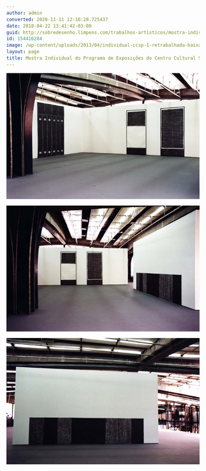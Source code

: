 ```yaml
---
author: admin
converted: 2020-11-11 12:10:28.725437
date: 2018-04-22 13:41:42-03:00
guid: http://sobredesenho.limpens.com/trabalhos-artisticos/mostra-individual-do-programa-de-exposicoes-do-centro-cultural-sao-paulo/
id: 154416284
image: /wp-content/uploads/2013/04/individual-ccsp-1-retrabalhada-baixa.jpg
layout: page
title: Mostra Individual do Programa de Exposições do Centro Cultural São Paulo
---
```


![](individual-ccsp-1-retrabalhada-baixa.jpg "Frotagem retrabalhada de persianas. Grafite sobre papel, 300 x 118 cm. Centro Cultural São Paulo, 2002.")

![](individual-ccsp-2-retrabalhada-baixa.jpg "Frotagem retrabalhada de persianas e armário de madeira. Grafite sobre papel, 300 x 118 cm. Centro Cultural São Paulo, 2002.")

![](individual-ccsp-3-retrabalhada-baixa.jpg "Frotagem retrabalhada de armário de madeira. Grafite sobre papel, 310 x 101 cm. Centro Cultural São Paulo, 2002.")

